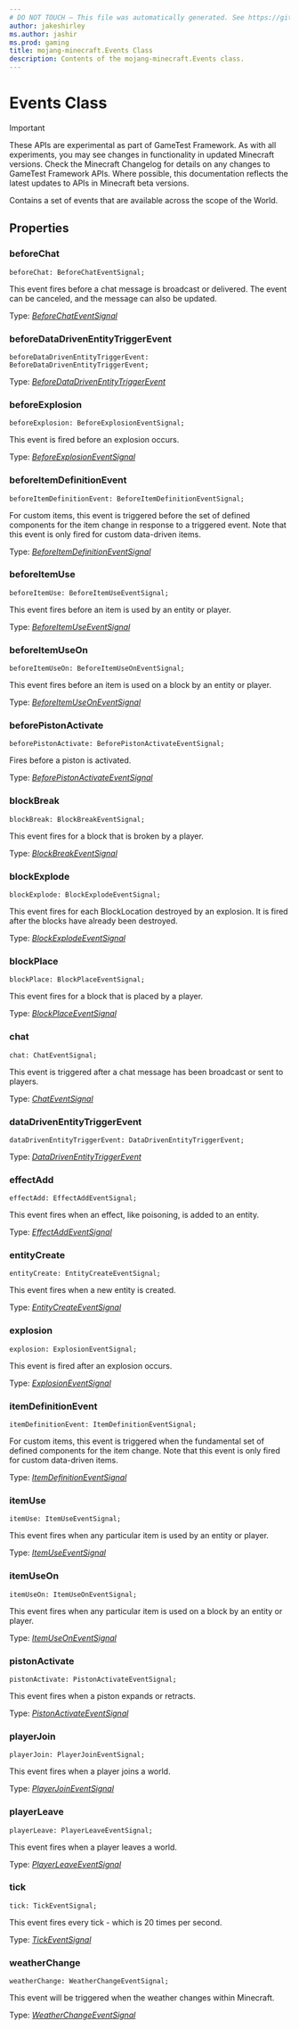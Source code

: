 ```yaml
---
# DO NOT TOUCH — This file was automatically generated. See https://github.com/Mojang/MinecraftScriptingApiDocsGenerator to modify descriptions, examples, etc.
author: jakeshirley
ms.author: jashir
ms.prod: gaming
title: mojang-minecraft.Events Class
description: Contents of the mojang-minecraft.Events class.
---
```

# Events Class
>[!IMPORTANT]
>These APIs are experimental as part of GameTest Framework. As with all experiments, you may see changes in functionality in updated Minecraft versions. Check the Minecraft Changelog for details on any changes to GameTest Framework APIs. Where possible, this documentation reflects the latest updates to APIs in Minecraft beta versions.

Contains a set of events that are available across the scope of the World.

## Properties
### **beforeChat**
`beforeChat: BeforeChatEventSignal;`

This event fires before a chat message is broadcast or delivered. The event can be canceled, and the message can also be updated.

Type: [*BeforeChatEventSignal*](BeforeChatEventSignal.md)


### **beforeDataDrivenEntityTriggerEvent**
`beforeDataDrivenEntityTriggerEvent: BeforeDataDrivenEntityTriggerEvent;`

Type: [*BeforeDataDrivenEntityTriggerEvent*](BeforeDataDrivenEntityTriggerEvent.md)


### **beforeExplosion**
`beforeExplosion: BeforeExplosionEventSignal;`

This event is fired before an explosion occurs.

Type: [*BeforeExplosionEventSignal*](BeforeExplosionEventSignal.md)


### **beforeItemDefinitionEvent**
`beforeItemDefinitionEvent: BeforeItemDefinitionEventSignal;`

For custom items, this event is triggered before the set of defined components for the item change in response to a triggered event. Note that this event is only fired for custom data-driven items.

Type: [*BeforeItemDefinitionEventSignal*](BeforeItemDefinitionEventSignal.md)


### **beforeItemUse**
`beforeItemUse: BeforeItemUseEventSignal;`

This event fires before an item is used by an entity or player.

Type: [*BeforeItemUseEventSignal*](BeforeItemUseEventSignal.md)


### **beforeItemUseOn**
`beforeItemUseOn: BeforeItemUseOnEventSignal;`

This event fires before an item is used on a block by an entity or player.

Type: [*BeforeItemUseOnEventSignal*](BeforeItemUseOnEventSignal.md)


### **beforePistonActivate**
`beforePistonActivate: BeforePistonActivateEventSignal;`

Fires before a piston is activated.

Type: [*BeforePistonActivateEventSignal*](BeforePistonActivateEventSignal.md)


### **blockBreak**
`blockBreak: BlockBreakEventSignal;`

This event fires for a block that is broken by a player.

Type: [*BlockBreakEventSignal*](BlockBreakEventSignal.md)


### **blockExplode**
`blockExplode: BlockExplodeEventSignal;`

This event fires for each BlockLocation destroyed by an explosion. It is fired after the blocks have already been destroyed.

Type: [*BlockExplodeEventSignal*](BlockExplodeEventSignal.md)


### **blockPlace**
`blockPlace: BlockPlaceEventSignal;`

This event fires for a block that is placed by a player.

Type: [*BlockPlaceEventSignal*](BlockPlaceEventSignal.md)


### **chat**
`chat: ChatEventSignal;`

This event is triggered after a chat message has been broadcast or sent to players.

Type: [*ChatEventSignal*](ChatEventSignal.md)


### **dataDrivenEntityTriggerEvent**
`dataDrivenEntityTriggerEvent: DataDrivenEntityTriggerEvent;`

Type: [*DataDrivenEntityTriggerEvent*](DataDrivenEntityTriggerEvent.md)


### **effectAdd**
`effectAdd: EffectAddEventSignal;`

This event fires when an effect, like poisoning, is added to an entity.

Type: [*EffectAddEventSignal*](EffectAddEventSignal.md)


### **entityCreate**
`entityCreate: EntityCreateEventSignal;`

This event fires when a new entity is created.

Type: [*EntityCreateEventSignal*](EntityCreateEventSignal.md)


### **explosion**
`explosion: ExplosionEventSignal;`

This event is fired after an explosion occurs.

Type: [*ExplosionEventSignal*](ExplosionEventSignal.md)


### **itemDefinitionEvent**
`itemDefinitionEvent: ItemDefinitionEventSignal;`

For custom items, this event is triggered when the fundamental set of defined components for the item change.  Note that this event is only fired for custom data-driven items.

Type: [*ItemDefinitionEventSignal*](ItemDefinitionEventSignal.md)


### **itemUse**
`itemUse: ItemUseEventSignal;`

This event fires when any particular item is used by an entity or player.

Type: [*ItemUseEventSignal*](ItemUseEventSignal.md)


### **itemUseOn**
`itemUseOn: ItemUseOnEventSignal;`

This event fires when any particular item is used on a block by an entity or player.

Type: [*ItemUseOnEventSignal*](ItemUseOnEventSignal.md)


### **pistonActivate**
`pistonActivate: PistonActivateEventSignal;`

This event fires when a piston expands or retracts.

Type: [*PistonActivateEventSignal*](PistonActivateEventSignal.md)


### **playerJoin**
`playerJoin: PlayerJoinEventSignal;`

This event fires when a player joins a world.

Type: [*PlayerJoinEventSignal*](PlayerJoinEventSignal.md)


### **playerLeave**
`playerLeave: PlayerLeaveEventSignal;`

This event fires when a player leaves a world.

Type: [*PlayerLeaveEventSignal*](PlayerLeaveEventSignal.md)


### **tick**
`tick: TickEventSignal;`

This event fires every tick - which is 20 times per second.

Type: [*TickEventSignal*](TickEventSignal.md)


### **weatherChange**
`weatherChange: WeatherChangeEventSignal;`

This event will be triggered when the weather changes within Minecraft.

Type: [*WeatherChangeEventSignal*](WeatherChangeEventSignal.md)




